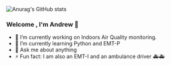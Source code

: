 ![Anurag's GitHub stats](https://github-readme-stats.vercel.app/api?username=Andrew-tesler&show_icons=true&theme=tokyonight)
### Welcome , I'm Andrew 🖖


- 🔭 I’m currently working on Indoors Air Quality monitoring. 
- 🌱 I’m currently learning Python and EMT-P
- 💬 Ask me about anything
- ⚡ Fun fact: I am also an EMT-I and an ambulance driver 🚑🚑
<!--
[![Top Langs](https://github-readme-stats.vercel.app/api/top-langs/?username=Andrew-tesler&theme=tokyonight)](https://github.com/anuraghazra/github-readme-stats)

-->
<!--
**Andrew-tesler/Andrew-tesler** is a ✨ _special_ ✨ repository because its `README.md` (this file) appears on your GitHub profile.

Here are some ideas to get you started:

- 🔭 I’m currently working on ...
- 🌱 I’m currently learning ...
- 👯 I’m looking to collaborate on ...
- 🤔 I’m looking for help with ...
- 💬 Ask me about ...
- 📫 How to reach me: ...
- 😄 Pronouns: ...
- ⚡ Fun fact: ...
-->
